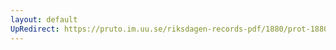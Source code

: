 ```yaml
---
layout: default
UpRedirect: https://pruto.im.uu.se/riksdagen-records-pdf/1880/prot-1880--ak--023/prot-1880--ak--023_040.pdf
---
```

